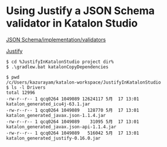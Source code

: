 Using Justify a JSON Schema validator in Katalon Studio
=================================

[JSON Schema/implementation/validators](https://json-schema.org/implementations.html#validators)


[Justify](https://github.com/leadpony/justify)


```
$ cd %JustifyInKatalonStudio project dir%
$ .\gradlew.bat katalonCopyDependencies
```

```
$ pwd
/c/Users/kazurayam/katalon-workspace/JustifyInKatalonStudio
$ ls -l Drivers
total 12996
-rw-r--r-- 1 qcq0264 1049089 12624117 5月  17 13:01 katalon_generated_icu4j-63.1.jar
-rw-r--r-- 1 qcq0264 1049089   128770 5月  17 13:01 katalon_generated_javax.json-1.1.4.jar
-rw-r--r-- 1 qcq0264 1049089    31095 5月  17 13:01 katalon_generated_javax.json-api-1.1.4.jar
-rw-r--r-- 1 qcq0264 1049089   516042 5月  17 13:01 katalon_generated_justify-0.16.0.jar

```

